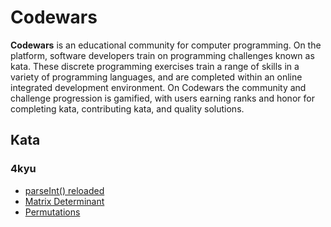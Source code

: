 # Codewars
**Codewars** is an educational community for computer programming. On the platform, software developers train on programming challenges known as kata. These discrete programming exercises train a range of skills in a variety of programming languages, and are completed within an online integrated development environment. On Codewars the community and challenge progression is gamified, with users earning ranks and honor for completing kata, contributing kata, and quality solutions.
## Kata
### 4kyu
+ [parseInt() reloaded](https://www.codewars.com/kata/525c7c5ab6aecef16e0001a5)
+ [Matrix Determinant](https://www.codewars.com/kata/52a382ee44408cea2500074c)
+ [Permutations](https://www.codewars.com/kata/5254ca2719453dcc0b00027d)
